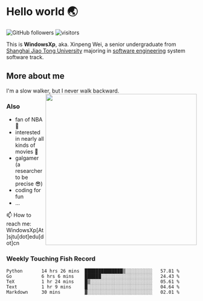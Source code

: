 <!--
**WindowsXp-Beta/WindowsXp-Beta** is a ✨ _special_ ✨ repository because its `README.md` (this file) appears on your GitHub profile.

Here are some ideas to get you started:

- 🔭 I’m currently working on ...
- 🌱 I’m currently learning ...
- 👯 I’m looking to collaborate on ...
- 🤔 I’m looking for help with ...
- 💬 Ask me about ...
- 📫 How to reach me: ...
- 😄 Pronouns: ...
- ⚡ Fun fact: ...
-->
# Hello world :earth_asia:

![GitHub followers](https://img.shields.io/github/followers/WindowsXp-Beta?style=social)
![visitors](https://visitor-badge.glitch.me/badge?page_id=WindowsXp-Beta)

This is **WindowsXp**, aka. Xinpeng Wei, a senior undergraduate from [Shanghai Jiao Tong University](http://en.sjtu.edu.cn/) majoring in [software engineering](http://www.se.sjtu.edu.cn/) system software track.

## More about me

I'm a slow walker, but I never walk backward.<img align='right' src='https://github-readme-stats.vercel.app/api/top-langs/?username=WindowsXp-Beta&layout=compact&hide=scss,hcl,Tcl&langs_count=5&theme=tokyonight' width='400px'>

### Also
- fan of NBA :basketball:
- interested in nearly all kinds of movies :movie_camera:
- galgamer (a researcher to be precise :sunglasses:)
- coding for fun
- ...

📫 How to reach me: WindowsXp[At]sjtu[dot]edu[dot]cn

### Weekly Touching Fish Record

<!--START_SECTION:waka-->

```text
Python       14 hrs 26 mins  ██████████████▒░░░░░░░░░░   57.81 %
Go           6 hrs 6 mins    ██████░░░░░░░░░░░░░░░░░░░   24.43 %
TeX          1 hr 24 mins    █▒░░░░░░░░░░░░░░░░░░░░░░░   05.61 %
Text         1 hr 9 mins     █░░░░░░░░░░░░░░░░░░░░░░░░   04.64 %
Markdown     30 mins         ▓░░░░░░░░░░░░░░░░░░░░░░░░   02.01 %
```

<!--END_SECTION:waka-->

